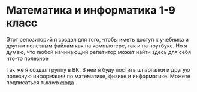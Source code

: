 # Математика и информатика 1-9 класс

Этот репозиторий я создал для того, чтобы иметь доступ к учебника и другим полезным файлам как на компьютере, так и на ноутбуке. Но я думаю, что любой начинающий репетитор может найти здесь для себя что-то полезное

Так же я создал группу в ВК. В ней я буду постить шпаргалки и другую полезную информации по математике, физике и информатике. Можете подписаться тыкнув [сюда](https://vk.com/ezhukas)
